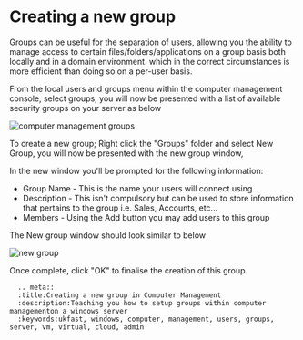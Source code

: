 # Creating a new group

Groups can be useful for the separation of users, allowing you the ability to manage access to certain files/folders/applications on a group basis both locally and in a domain environment. which in the correct circumstances is more efficient than doing so on a per-user basis.

From the local users and groups menu within the computer management console, select groups, you will now be presented with a list of available security groups on your server as below

![computer management groups](Files/Creategroup/computermanagementgroupscontextmenu.png)

To create a new group; Right click the "Groups" folder and select New Group, you will now be presented with the new group window, 

In the new window you'll be prompted for the following information:
* Group Name - This is the name your users will connect using
* Description - This isn't compulsory but can be used to store information that pertains to the group i.e. Sales, Accounts, etc...
* Members - Using the Add button you may add users to this group

The New group window should look similar to below

![new group](Files/Creategroup/useraddedtonewgroup.png)

Once complete, click "OK" to finalise the creation of this group.
```eval_rst
  .. meta::
  :title:Creating a new group in Computer Management
  :description:Teaching you how to setup groups within computer managementon a windows server
  :keywords:ukfast, windows, computer, management, users, groups, server, vm, virtual, cloud, admin
